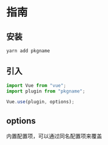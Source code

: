 # 指南

## 安装
```sh
yarn add pkgname
```
## 引入
```js
import Vue from "vue";
import plugin from "pkgname";

Vue.use(plugin, options);
```

## options
内置配置项，可以通过同名配置项来覆盖

